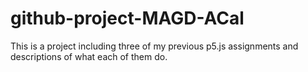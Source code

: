 # github-project-MAGD-ACal
This is a project including three of my previous p5.js assignments and descriptions of what each of them do.


